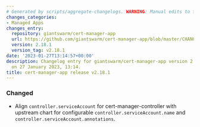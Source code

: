 ```yaml
---
# Generated by scripts/aggregate-changelogs. WARNING: Manual edits to this files will be overwritten.
changes_categories:
- Managed Apps
changes_entry:
  repository: giantswarm/cert-manager-app
  url: https://github.com/giantswarm/cert-manager-app/blob/master/CHANGELOG.md#2181---2023-01-27
  version: 2.18.1
  version_tag: v2.18.1
date: '2023-01-27T13:14:57+00:00'
description: Changelog entry for giantswarm/cert-manager-app version 2.18.1, published
  on 27 January 2023, 13:14.
title: cert-manager-app release v2.18.1
---
```


### Changed
- Align `controller.serviceAccount` for cert-manager-controller with upstream chart for configurable `controller.serviceAccount.name` and `controller.serviceAccount.annotations`.
